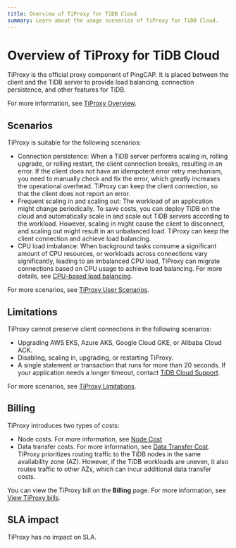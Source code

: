 ```yaml
---
title: Overview of TiProxy for TiDB Cloud
summary: Learn about the usage scenarios of TiProxy for TiDB Cloud.
---
```


# Overview of TiProxy for TiDB Cloud

TiProxy is the official proxy component of PingCAP. It is placed between the client and the TiDB server to provide load balancing, connection persistence, and other features for TiDB.

For more information, see [TiProxy Overview](https://docs.pingcap.com/tidb/stable/tiproxy-overview).

## Scenarios

TiProxy is suitable for the following scenarios:

- Connection persistence: When a TiDB server performs scaling in, rolling upgrade, or rolling restart, the client connection breaks, resulting in an error. If the client does not have an idempotent error retry mechanism, you need to manually check and fix the error, which greatly increases the operational overhead. TiProxy can keep the client connection, so that the client does not report an error.
- Frequent scaling in and scaling out: The workload of an application might change periodically. To save costs, you can deploy TiDB on the cloud and automatically scale in and scale out TiDB servers according to the workload. However, scaling in might cause the client to disconnect, and scaling out might result in an unbalanced load. TiProxy can keep the client connection and achieve load balancing.
- CPU load imbalance: When background tasks consume a significant amount of CPU resources, or workloads across connections vary significantly, leading to an imbalanced CPU load, TiProxy can migrate connections based on CPU usage to achieve load balancing. For more details, see [CPU-based load balancing](https://docs.pingcap.com/tidb/stable/tiproxy-load-balance#cpu-based-load-balancing).

For more scenarios, see [TiProxy User Scenarios](https://docs.pingcap.com/tidb/stable/tiproxy-overview#user-scenarios).

## Limitations

TiProxy cannot preserve client connections in the following scenarios:

- Upgrading AWS EKS, Azure AKS, Google Cloud GKE, or Alibaba Cloud ACK.
- Disabling, scaling in, upgrading, or restarting TiProxy.
- A single statement or transaction that runs for more than 20 seconds. If your application needs a longer timeout, contact [TiDB Cloud Support](/tidb-cloud/tidb-cloud-support.md).

For more scenarios, see [TiProxy Limitations](https://docs.pingcap.com/tidb/stable/tiproxy-overview#limitations).

## Billing

TiProxy introduces two types of costs:

- Node costs. For more information, see [Node Cost](https://www.pingcap.com/tidb-dedicated-pricing-details/#node-cost)
- Data transfer costs. For more information, see [Data Transfer Cost](https://www.pingcap.com/tidb-dedicated-pricing-details/#data-transfer-cost). TiProxy prioritizes routing traffic to the TiDB nodes in the same availability zone (AZ). However, if the TiDB workloads are uneven, it also routes traffic to other AZs, which can incur additional data transfer costs.

You can view the TiProxy bill on the **Billing** page. For more information, see [View TiProxy bills](/tidb-cloud/tiproxy-management.md#view-tiproxy-bills).

## SLA impact

TiProxy has no impact on SLA.

